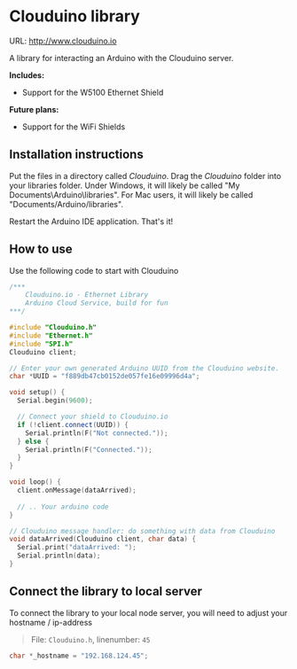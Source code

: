 # Clouduino library
URL: http://www.clouduino.io

A library for interacting an Arduino with the Clouduino server.

**Includes:**
- Support for the W5100 Ethernet Shield

**Future plans:**
- Support for the WiFi Shields

## Installation instructions
Put the files in a directory called _Clouduino_. Drag the _Clouduino_ folder into your libraries folder. Under Windows, it will likely be called "My Documents\Arduino\libraries". For Mac users, it will likely be called "Documents/Arduino/libraries".

Restart the Arduino IDE application. That's it!

## How to use
Use the following code to start with Clouduino

```c++
/***
    Clouduino.io - Ethernet Library
    Arduino Cloud Service, build for fun
***/

#include "Clouduino.h"
#include "Ethernet.h"
#include "SPI.h"
Clouduino client;

// Enter your own generated Arduino UUID from the Clouduino website.
char *UUID = "f889db47cb0152de057fe16e09996d4a";

void setup() {
  Serial.begin(9600);

  // Connect your shield to Clouduino.io
  if (!client.connect(UUID)) {
    Serial.println(F("Not connected."));
  } else {
    Serial.println(F("Connected."));
  }
}

void loop() {
  client.onMessage(dataArrived);
  
  // .. Your arduino code
}

// Clouduino message handler: do something with data from Clouduino
void dataArrived(Clouduino client, char data) {
  Serial.print("dataArrived: ");
  Serial.println(data);
}
```

## Connect the library to local server
To connect the library to your local node server, you will need to adjust your hostname / ip-address
> File: `Clouduino.h`, linenumber: `45`

```c++
char *_hostname = "192.168.124.45";
```